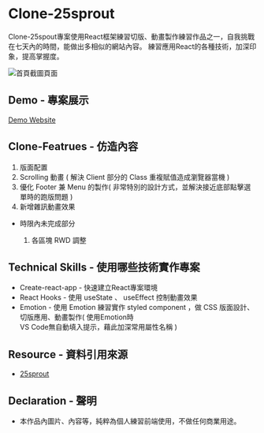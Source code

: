# Clone-25sprout

Clone-25spout專案使用React框架練習切版、動畫製作練習作品之一，自我挑戰在七天內的時間，能做出多相似的網站內容。
練習應用React的各種技術，加深印象，提高掌握度。


![首頁截圖頁面](https://github.com/gn00667340/clone-25sprout/blob/master/src/assets/preview.png)

## Demo - 專案展示

[Demo Website](https://gn00667340.github.io/clone-25sprout/)

## Clone-Featrues - 仿造內容

  1. 版面配置
  2. Scrolling 動畫 ( 解決 Client 部分的 Class 重複賦值造成瀏覽器當機 )
  3. 優化 Footer 兼 Menu 的製作( 非常特別的設計方式，並解決接近底部點擊選單時的跑版問題 )
  4. 新增雜訊動畫效果
  
- 時限內未完成部分

  1. 各區塊 RWD 調整

## Technical Skills - 使用哪些技術實作專案

- Create-react-app - 快速建立React專案環境
- React Hooks - 使用 useState 、 useEffect 控制動畫效果
- Emotion - 使用 Emotion 練習實作 styled component ，做 CSS 版面設計、切版應用、動畫製作( 使用Emotion時  
  VS Code無自動填入提示，藉此加深常用屬性名稱 )

## Resource - 資料引用來源

- [25sprout](https://www.25sprout.com/)

## Declaration - 聲明

- 本作品內圖片、內容等，純粹為個人練習前端使用，不做任何商業用途。
